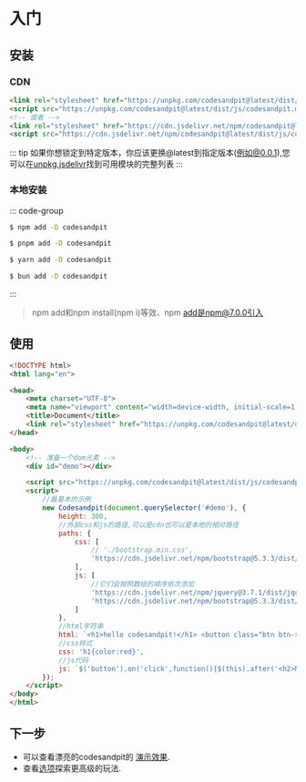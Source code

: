 # 入门



## 安装


### CDN


```html
<link rel="stylesheet" href="https://unpkg.com/codesandpit@latest/dist/css/codesandpit.min.css"/>
<script src="https://unpkg.com/codesandpit@latest/dist/js/codesandpit.min.js"></script>
<!-- 或者 -->
<link rel="stylesheet" href="https://cdn.jsdelivr.net/npm/codesandpit@latest/dist/css/codesandpit.min.css"/>
<script src="https://cdn.jsdelivr.net/npm/codesandpit@latest/dist/js/codesandpit.min.js"></script>
```



::: tip
如果你想锁定到特定版本，你应该更换@latest到指定版本(例如@0.0.1),您可以在[unpkg](https://unpkg.com/codesandpit@latest/dist/),[jsdelivr](https://cdn.jsdelivr.net/npm/codesandpit@latest/dist/)找到可用模块的完整列表
:::


### 本地安装

::: code-group

```sh [npm]
$ npm add -D codesandpit
```

```sh [pnpm]
$ pnpm add -D codesandpit
```

```sh [yarn]
$ yarn add -D codesandpit
```

```sh [bun]
$ bun add -D codesandpit
```

:::

> npm add和npm install(npm i)等效、npm add是npm@7.0.0引入

## 使用


```html
<!DOCTYPE html>
<html lang="en">

<head>
    <meta charset="UTF-8">
    <meta name="viewport" content="width=device-width, initial-scale=1.0">
    <title>Document</title>
    <link rel="stylesheet" href="https://unpkg.com/codesandpit@latest/dist/css/codesandpit.min.css"/>
</head>

<body>
    <!-- 准备一个dom元素 -->
    <div id="demo"></div>

    <script src="https://unpkg.com/codesandpit@latest/dist/js/codesandpit.min.js"></script>
    <script>
        //最基本的示例
        new Codesandpit(document.querySelector('#demo'), {
            height: 300,
            //外部css和js的路径,可以是cdn也可以是本地的相对路径
            paths: {
                css: [
                    // './bootstrap.min.css',
                    'https://cdn.jsdelivr.net/npm/bootstrap@5.3.3/dist/css/bootstrap.min.css',
                ],
                js: [
                    //它们会按照数组的顺序依次添加
                    'https://cdn.jsdelivr.net/npm/jquery@3.7.1/dist/jquery.min.js',
                    'https://cdn.jsdelivr.net/npm/bootstrap@5.3.3/dist/js/bootstrap.min.js',
                ]
            },
            //html字符串
            html: `<h1>hello codesandpit!</h1> <button class="btn btn-success">点我！<\/button>`,
            //css样式
            css: 'h1{color:red}',
            //js代码
            js: `$('button').on('click',function(){$(this).after('<h2>New Heading</h2>')})`,
        });
    </script>
</body>
</html>
```

## 下一步

- 可以查看漂亮的codesandpit的 [演示效果](/examples/index).
- 查看[选项](/options/index)探索更高级的玩法.
